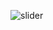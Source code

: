 ![slider](https://user-images.githubusercontent.com/42955212/89100720-03fa9b80-d402-11ea-82e3-b17aebaf4886.gif)
